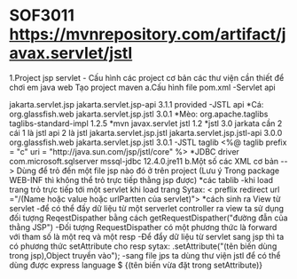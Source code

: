 # SOF3011 https://mvnrepository.com/artifact/javax.servlet/jstl
1.Project jsp servlet - Cấu hình các project cơ bản các thư viện cần thiết để chơi em java web
Tạo project maven
a.Cấu hình file pom.xml
-Servlet api 
<!-- https://mvnrepository.com/artifact/jakarta.servlet.jsp/jakarta.servlet.jsp-api -->
<dependency>
    <groupId>jakarta.servlet.jsp</groupId>
    <artifactId>jakarta.servlet.jsp-api</artifactId>
    <version>3.1.1</version>
    <scope>provided</scope>
</dependency>
-JSTL api 
*Cá:
<dependency>
            <groupId>org.glassfish.web</groupId>
            <artifactId>jakarta.servlet.jsp.jstl</artifactId>
            <version>3.0.1</version>
        </dependency>
*Mèo:
<dependency>
          <groupId>org.apache.taglibs</groupId>
          <artifactId>taglibs-standard-impl</artifactId>
          <version>1.2.5</version>
      </dependency>
*mvn
<!-- https://mvnrepository.com/artifact/javax.servlet/jstl -->
<dependency>
    <groupId>javax.servlet</groupId>
    <artifactId>jstl</artifactId>
    <version>1.2</version>
</dependency>
*jstl 3.0 jarkata cần 2 cái 1 là jstl api 2 là jstl
       <dependency>
            <groupId>jakarta.servlet.jsp.jstl</groupId>
            <artifactId>jakarta.servlet.jsp.jstl-api</artifactId>
            <version>3.0.0</version>
        </dependency>
        <dependency>
            <groupId>org.glassfish.web</groupId>
            <artifactId>jakarta.servlet.jsp.jstl</artifactId>
            <version>3.0.1</version>
        </dependency>
-JSTL taglib <%@ taglib prefix = "c" uri = "http://java.sun.com/jsp/jstl/core" %>
*JDBC driver
            <dependency>
            <groupId>com.microsoft.sqlserver</groupId>
            <artifactId>mssql-jdbc</artifactId>
            <version>12.4.0.jre11</version>
        </dependency>
b.Một số các XML cơ bản
<Wellcome-flie-list>
  <Wellcome-file></Wellcome-file>
</Wellcome-flie-list>
--> Dùng để trỏ đến một file jsp nào đó ở trên project 
(Lưu ý Trong package WEB-INF thì không thể trỏ trực tiếp thằng jsp được)
*các tablib 
-khi load trang trỏ trực tiếp tới một servlet khi load trang
Sytax: < preflix redirect url ="/(Name hoặc value hoặc urlPartten của servlet)">
*cách sinh ra View từ servlet
-để có thể đấy dữ liệu từ một serverlet controller ra vỉew ta sử dụng đối tượng ReqestDispather bằng cách getRequestDispather("đường đẫn của thằng JSP")
-Đối tượng RequestDispather có một phương thức là forward với tham số là một req và một resp
-Để đẩy dữ liệu từ servlet sang jsp thì ta có phương thức setAttribute cho resp sytax: .setAttribute("(tên biến dùng trong jsp),Object truyền vào");
-sang file jps ta dùng thư viện jstl để có thể dùng được express language $ {(tên biến vừa đặt trong setAttribute)}
